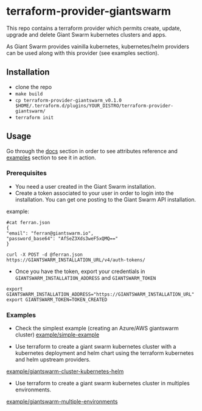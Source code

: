 # terraform-provider-giantswarm
This repo contains a terraform provider which permits create, update, upgrade and delete Giant Swarm kubernetes clusters and apps.

As Giant Swarm provides vainilla kubernetes, kubernetes/helm providers can be used along with this provider (see examples section).

## Installation
- clone the repo
- `make build`
- `cp terraform-provider-giantswarm_v0.1.0 $HOME/.terraform.d/plugins/YOUR_DISTRO/terraform-provider-giantswarm/`
- `terraform init`

## Usage
Go through the [docs](https://github.com/giantswarm/terraform-provider-giantswarm/tree/master/docs) section in order to see attributes reference and [examples](https://github.com/giantswarm/terraform-provider-giantswarm/tree/master/examples) section to see it in action.

### Prerequisites
- You need a user created in the Giant Swarm installation.
- Create a token associated to your user in order to login into the installation.
You can get one posting to the Giant Swarm API installation.

example:

```
#cat ferran.json
{
"email": "ferran@giantswarm.io",
"password_base64": "AfSeZ3Xds3weF5xQMQ=="
}
```
`curl -X POST -d @ferran.json https://GIANTSWARM_INSTALLATION_URL/v4/auth-tokens/`

- Once you have the token, export your credentials in `GIANTSWARM_INSTALLATION_ADDRESS` and `GIANTSWARM_TOKEN`

```
export GIANTSWARM_INSTALLATION_ADDRESS="https://GIANTSWARM_INSTALLATION_URL"
export GIANTSWARM_TOKEN=TOKEN_CREATED
```

### Examples

- Check the simplest example (creating an Azure/AWS giantswarm cluster) 
[example/simple-example](https://github.com/giantswarm/terraform-provider-giantswarm/tree/master/examples/simple-example)

- Use terraform to create a giant swarm kubernetes cluster with a kubernetes deployment and helm chart using the terraform kubernetes and helm upstream providers.

[example/giantswarm-cluster-kubernetes-helm](https://github.com/giantswarm/terraform-provider-giantswarm/tree/master/examples/giantswarm-cluster-kubernetes-helm)


- Use terraform to create a giant swarm kubernetes cluster in multiples environments.

[example/giantswarm-multiple-environments](https://github.com/giantswarm/terraform-provider-giantswarm/tree/master/examples/giantswarm-multiple-environments)
